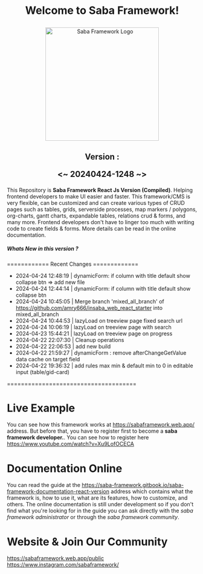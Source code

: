 # <p align="center">Welcome to Saba Framework!</p>

<p align="center"><img src="https://res.cloudinary.com/insaba/image/upload/v1700625287/saba_framework/logo_saba_framework_gqw72y.png" alt="Saba Framework Logo" width="300"></p>

## <p align="center">Version : </p><p align="center"><~ 20240424-1248 ~></p>

This Repository is **Saba Framework React Js Version (Compiled)**. Helping frontend developers to make UI easier and faster. This framework/CMS is very flexible, can be customized and can create various types of CRUD pages such as tables, grids, serverside processes, map markers / polygons, org-charts, gantt charts, expandable tables, relations crud & forms, and many more. Frontend developers don't have to linger too much with writing code to create fields & forms. More details can be read in the online documentation.

##### Whats New in this version ?

============ Recent Changes =============

- 2024-04-24 12:48:19 | dynamicForm: if column with title default show collapse btn => add new file
- 2024-04-24 12:44:14 | dynamicForm: if column with title default show collapse btn
- 2024-04-24 10:45:05 | Merge branch 'mixed_all_branch' of https://github.com/amry666/insaba_web_react_starter into mixed_all_branch
- 2024-04-24 10:44:53 | lazyLoad on treeview page fixed search url
- 2024-04-24 10:06:19 | lazyLoad on treeview page with search
- 2024-04-23 15:44:21 | lazyLoad on treeview page on progress
- 2024-04-22 22:07:30 | Cleanup operations
- 2024-04-22 22:06:53 | add new build
- 2024-04-22 21:59:27 | dynamicForm : remove afterChangeGetValue data cache on target field
- 2024-04-22 19:36:32 | add rules max min & default min to 0 in editable input (table/gid-card)

=====================================

# Live Example

You can see how this framework works at https://sabaframework.web.app/ address. But before that, you have to register first to become a **saba framework developer.**. You can see how to register here https://www.youtube.com/watch?v=Xu9LofOCECA

# Documentation Online

You can read the guide at the https://saba-framework.gitbook.io/saba-framework-documentation-react-version address which contains what the framework is, how to use it, what are its features, how to customize, and others. The online documentation is still under development so if you don't find what you're looking for in the guide you can ask directly with the _saba framework administrator_ or through the _saba framework community_.

# Website & Join Our Community

https://sabaframework.web.app/public
https://www.instagram.com/sabaframework/
